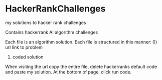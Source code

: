 # HackerRankChallenges
my solutions to hacker rank challenges

Contains hackerrank AI algorithm challenges

Each file is an algorithm solution.
Each file is structured in this manner:
0) url link to problem
1) coded solution

When visiting the url copy the entire file, delete hackerranks default code and paste my solution.
At the bottom of page, click run code.



